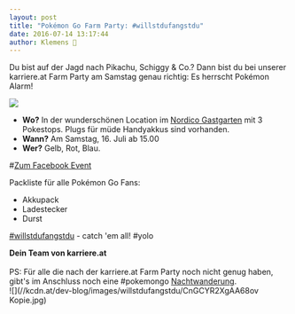 ```yaml
---
layout: post
title: "Pokémon Go Farm Party: #willstdufangstdu"
date: 2016-07-14 13:17:44
author: Klemens 🚬
---
```


Du bist auf der Jagd nach Pikachu, Schiggy & Co.? Dann bist du bei unserer karriere.at Farm Party am Samstag genau richtig: Es herrscht Pokémon Alarm!

![](//kcdn.at/dev-blog/images/willstdufangstdu/yolo.png)

- **Wo?** In der wunderschönen Location im [Nordico Gastgarten](https://www.google.at/maps/place/48%C2%B018'14.5%22N+14%C2%B017'28.0%22E/@48.304022,14.2889113,655m/data=!3m2!1e3!4b1!4m5!3m4!1s0x0:0x0!8m2!3d48.304022!4d14.2911) mit 3 Pokestops. Plugs für müde Handyakkus sind vorhanden.
- **Wann?** Am Samstag, 16. Juli ab 15.00
- **Wer?** Gelb, Rot, Blau.

#[Zum Facebook Event](https://www.facebook.com/events/1745612572364949/)

Packliste für alle Pokémon Go Fans:
- Akkupack
- Ladestecker
- Durst

[#willstdufangstdu](https://twitter.com/hashtag/willstdufangstdu) - catch 'em all! #yolo

**Dein Team von karriere.at**
<br><br>
PS: Für alle die nach der karriere.at Farm Party noch nicht genug haben, gibt's im Anschluss noch eine #pokemongo [Nachtwanderung](https://www.facebook.com/events/1570598113241228).
<br>
![](//kcdn.at/dev-blog/images/willstdufangstdu/CnGCYR2XgAA68ov Kopie.jpg)
